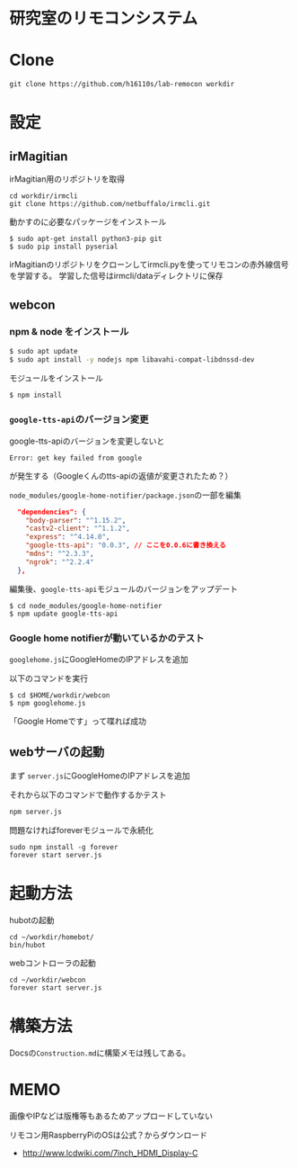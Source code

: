 # 研究室のリモコンシステム


# Clone
```
git clone https://github.com/h16110s/lab-remocon workdir
```

# 設定
## irMagitian
irMagitian用のリポジトリを取得
```
cd workdir/irmcli
git clone https://github.com/netbuffalo/irmcli.git  
```

動かすのに必要なパッケージをインストール
```
$ sudo apt-get install python3-pip git
$ sudo pip install pyserial
```


irMagitianのリポジトリをクローンしてirmcli.pyを使ってリモコンの赤外線信号を学習する。
学習した信号はirmcli/dataディレクトリに保存


## webcon

### npm & node をインストール
```bash
$ sudo apt update
$ sudo apt install -y nodejs npm libavahi-compat-libdnssd-dev
```

モジュールをインストール
```bash
$ npm install
```

### `google-tts-api`のバージョン変更
google-tts-apiのバージョンを変更しないと
```
Error: get key failed from google
```
が発生する（Googleくんのtts-apiの返値が変更されたため？）

`node_modules/google-home-notifier/package.json`の一部を編集
```bash:node_modules/google-home-notifier/package.json
  "dependencies": {
    "body-parser": "^1.15.2",
    "castv2-client": "^1.1.2",
    "express": "^4.14.0",
    "google-tts-api": "0.0.3", // ここを0.0.6に書き換える
    "mdns": "^2.3.3",
    "ngrok": "^2.2.4"
  },
```

編集後、`google-tts-api`モジュールのバージョンをアップデート
```
$ cd node_modules/google-home-notifier
$ npm update google-tts-api
```

### Google home notifierが動いているかのテスト
`googlehome.js`にGoogleHomeのIPアドレスを追加

以下のコマンドを実行
```
$ cd $HOME/workdir/webcon
$ npm googlehome.js
```

「Google Homeです」って喋れば成功

## webサーバの起動
まず `server.js`にGoogleHomeのIPアドレスを追加

それから以下のコマンドで動作するかテスト
```bash
npm server.js
```

問題なければforeverモジュールで永続化
```
sudo npm install -g forever
forever start server.js
```


# 起動方法
hubotの起動
```
cd ~/workdir/homebot/
bin/hubot
```

webコントローラの起動
```
cd ~/workdir/webcon
forever start server.js
```

# 構築方法
Docsの`Construction.md`に構築メモは残してある。



# MEMO
画像やIPなどは版権等もあるためアップロードしていない

リモコン用RaspberryPiのOSは公式？からダウンロード
- http://www.lcdwiki.com/7inch_HDMI_Display-C